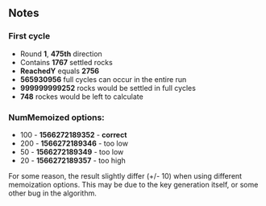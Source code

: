 ## Notes

### First cycle
- Round **1**, **475th** direction
- Contains **1767** settled rocks
- **ReachedY** equals **2756**
- **565930956** full cycles can occur in the entire run
- **999999999252** rocks would be settled in full cycles
- **748** rockes would be left to calculate

### NumMemoized options:
- 100 - **1566272189352** - **correct**
- 200 - **1566272189346** - too low
- 50 - **1566272189349** - too low
- 20 - **1566272189357** - too high

For some reason, the result slightly differ (+/- 10) when using different memoization options.
This may be due to the key generation itself, or some other bug in the algorithm.
